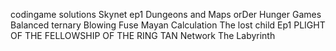 codingame solutions
Skynet ep1
Dungeons and Maps
orDer
Hunger Games
Balanced ternary
Blowing Fuse
Mayan Calculation
The lost child Ep1
PLIGHT OF THE FELLOWSHIP OF THE RING
TAN Network
The Labyrinth


